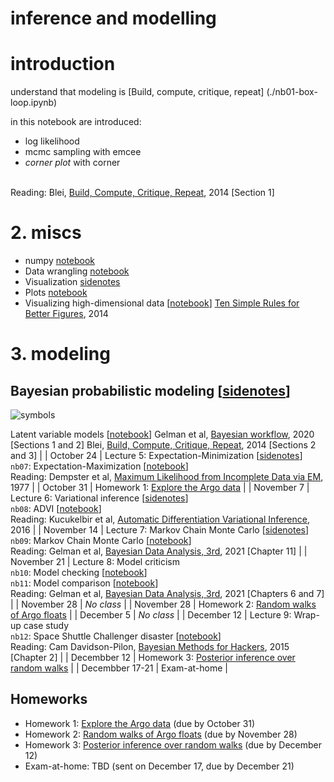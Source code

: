 # inference and modelling



# introduction


 understand that modeling is [Build, compute, critique, repeat] (./nb01-box-loop.ipynb)

 in this notebook are introduced:
 - log likelihood
 - mcmc sampling with emcee
 - *corner plot* with corner 

<br> Reading: Blei, [Build, Compute, Critique, Repeat](http://www.cs.columbia.edu/~blei/fogm/2020F/readings/Blei2014.pdf), 2014 [Section 1]<br>

# 2. miscs

- numpy [ notebook](./nb02-tables.ipynb)
- Data wrangling [notebook](./nb03-data-wrangling.ipynb)
- Visualization [sidenotes](./pdf/lec03-sidenotes.pdf)
- Plots [notebook](./nb04-plots.ipynb)
-  Visualizing high-dimensional data [[notebook](./nb05-high-dimensional-data.ipynb)] [Ten Simple Rules for Better Figures](https://journals.plos.org/ploscompbiol/article/file?id=10.1371/journal.pcbi.1003833&type=printable), 2014

# 3. modeling



## Bayesian probabilistic modeling [[sidenotes](./pdf/lec04-sidenotes.pdf)]

![symbols](https://revbayes.github.io/tutorials/intro/figures/graphical_model_legend.png)

Latent variable models [[notebook](./nb06-latent-variable-models.ipynb)]
Gelman et al, [Bayesian workflow](https://arxiv.org/abs/2011.01808), 2020 [Sections 1 and 2]
Blei, [Build, Compute, Critique, Repeat](http://www.cs.columbia.edu/~blei/fogm/2020F/readings/Blei2014.pdf), 2014 [Sections 2 and 3] |
| October 24 | Lecture 5: Expectation-Minimization [[sidenotes](./pdf/lec05-sidenotes.pdf)]<br>`nb07`: Expectation-Maximization [[notebook](./nb07-em.ipynb)]<br>Reading: Dempster et al, [Maximum Likelihood from Incomplete Data via EM](https://www.jstor.org/stable/2984875), 1977 |
| October 31 | Homework 1: [Explore the Argo data](https://github.com/glouppe-teaching/dats0001-hw1) |
| November 7 | Lecture 6: Variational inference [[sidenotes](./pdf/lec06-sidenotes.pdf)]<br>`nb08`: ADVI [[notebook](./nb08-advi.ipynb)]<br>Reading: Kucukelbir et al, [Automatic Differentiation Variational Inference](https://arxiv.org/abs/1603.00788), 2016  |
| November 14 | Lecture 7: Markov Chain Monte Carlo [[sidenotes](./pdf/lec07-sidenotes.pdf)]<br>`nb09`: Markov Chain Monte Carlo [[notebook](./nb09-mcmc.ipynb)]<br>Reading: Gelman et al, [Bayesian Data Analysis, 3rd](http://www.stat.columbia.edu/~gelman/book/BDA3.pdf), 2021 [Chapter 11] |
| November 21 | Lecture 8: Model criticism<br>`nb10`: Model checking [[notebook](./nb10-model-checking.ipynb)]<br>`nb11`: Model comparison [[notebook](./nb11-model-comparison.ipynb)]<br>Reading: Gelman et al, [Bayesian Data Analysis, 3rd](http://www.stat.columbia.edu/~gelman/book/BDA3.pdf), 2021 [Chapters 6 and 7] |
| November 28 | _No class_ |
| November 28 | Homework 2: [Random walks of Argo floats](https://github.com/glouppe-teaching/dats0001-hw2) |
| December 5  | _No class_ |
| December 12 | Lecture 9: Wrap-up case study<br>`nb12`: Space Shuttle Challenger disaster [[notebook](./nb12-space-shuttle-disaster.ipynb)]<br>Reading: Cam Davidson-Pilon, [Bayesian Methods for Hackers](https://camdavidsonpilon.github.io/Probabilistic-Programming-and-Bayesian-Methods-for-Hackers/#contents), 2015 [Chapter 2]  |
| Decembber 12 | Homework 3: [Posterior inference over random walks](https://github.com/glouppe-teaching/dats0001-hw3) | 
| Decembber 17-21 | Exam-at-home | 

## Homeworks

- Homework 1: [Explore the Argo data](https://github.com/glouppe-teaching/dats0001-hw1) (due by October 31)
- Homework 2: [Random walks of Argo floats](https://github.com/glouppe-teaching/dats0001-hw2) (due by November 28)
- Homework 3: [Posterior inference over random walks](https://github.com/glouppe-teaching/dats0001-hw3) (due by December 12)
- Exam-at-home: TBD (sent on December 17, due by December 21)